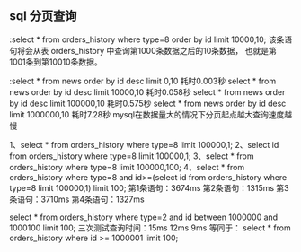 ## sql 分页查询
:select * from orders_history where type=8 order by id limit 10000,10;
该条语句将会从表 orders_history 中查询第1000条数据之后的10条数据，
也就是第1001条到第10010条数据。


:select * from news order by id desc limit 0,10
耗时0.003秒
select * from news order by id desc limit 10000,10
耗时0.058秒
select * from news order by id desc limit 100000,10 
耗时0.575秒
select * from news order by id desc limit 1000000,10
耗时7.28秒
mysql在数据量大的情况下分页起点越大查询速度越慢


1、select * from orders_history where type=8 limit 100000,1;
2、select id from orders_history where type=8 limit 100000,1;
3、select * from orders_history where type=8 limit 100000,100;
4、select * from orders_history where type=8 and 
id>=(select id from orders_history where type=8 limit 100000,1) 
limit 100;
第1条语句：3674ms
第2条语句：1315ms
第3条语句：3710ms
第4条语句：1327ms


select * from orders_history where type=2 
and id between 1000000 and 1000100 limit 100;
三次测试查询时间：15ms 12ms 9ms
等同于：
select * from orders_history where id >= 1000001 limit 100;









